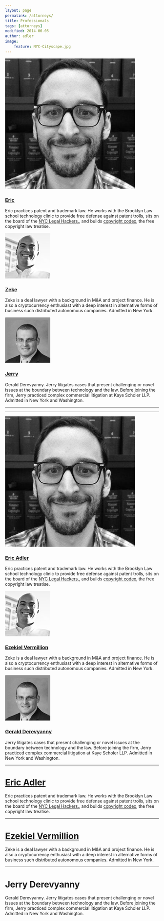 ```yaml
---
layout: page
permalink: /attorneys/
title: Professionals
tags: [attorneys]
modified: 2014-06-05
author: adler
image:
    feature: NYC-Cityscape.jpg
---
```


<div style="clear:both">

<div class='fourcols'>
<a href="/../ericadler">
<img src="/../images/EricAvatar.jpg" class="avatar-photo">
<h3>Eric</h3>
</a>
<p>Eric practices patent and trademark law. He works with the Brooklyn Law school technology clinic to provide free defense against patent trolls, sits on the board of the <a href='http://legalhackers.org/'>NYC Legal Hackers.</a>, and builds <a href='http://www.copyrightcodex.com'>copyright codex</a>, the free copyright law treatise.</p>
</div>

<div class='fourcols'>
<a href="/../zekevermillion">
<img src="/../images/ZekeAvatar.jpg" class="avatar-photo">
<h3>Zeke</h3>
</a>
<p>
Zeke is a deal lawyer with a background in M&A and project finance. He is also a cryptocurrency enthusiast with a deep interest in alternative forms of business such distributed autonomous companies. Admitted in New York.
</p>
</div>

<div class='fourcols clearfix last'>
<a href="/../jerryderevyanny">
<img src="/../images/JerryAvatar.jpg" class="avatar-photo">
<h3>Jerry</h3>
</a>
<p>
Gerald Derevyanny. Jerry litigates cases that present challenging or novel issues at the boundary between technology and the law. Before joining the firm, Jerry practiced complex commercial litigation at Kaye Scholer LLP. Admitted in New York and Washington.
</p>
</div>

</div>

---

---

<div style="clear:both">
 
<div class='sixcols'>
<a href="/../ericadler">
<img src="/../images/EricAvatar.jpg" class="avatar-photo">
<h3>Eric Adler</h3>
</a>
<p>Eric practices patent and trademark law. He works with the Brooklyn Law school technology clinic to provide free defense against patent trolls, sits on the board of the <a href='http://legalhackers.org/'>NYC Legal Hackers.</a>, and builds <a href='http://www.copyrightcodex.com'>copyright codex</a>, the free copyright law treatise.</p>
</div>

<div class='sixcols'>
<a href="/../zekevermillion">
<img src="/../images/ZekeAvatar.jpg" class="avatar-photo">
<h3>Ezekiel Vermillion</h3>
</a>
<p>
Zeke is a deal lawyer with a background in M&A and project finance. He is also a cryptocurrency enthusiast with a deep interest in alternative forms of business such distributed autonomous companies. Admitted in New York.
</p>
</div>

<div class='sixcols clearfix last'>
<a href="/../jerryderevyanny">
<img src="/../images/JerryAvatar.jpg" class="avatar-photo">
<h3>Gerald Derevyanny</h3>
</a>
<p>
Jerry litigates cases that present challenging or novel issues at the boundary between technology and the law. Before joining the firm, Jerry practiced complex commercial litigation at Kaye Scholer LLP. Admitted in New York and Washington.
</p>
</div>

</div>

- - - 

# <a href = "/ericadler/">Eric Adler</a>

Eric practices patent and trademark law. He works with the Brooklyn Law school technology clinic to provide free defense against patent trolls, sits on the board of the <a href='http://legalhackers.org/'>NYC Legal Hackers.</a>, and builds <a href='http://www.copyrightcodex.com'>copyright codex</a>, the free copyright law treatise.


- - - 

# <a href = "/zekevermillion/">Ezekiel Vermillion</a>

Zeke is a deal lawyer with a background in M&A and project finance. He is also a cryptocurrency enthusiast with a deep interest in alternative forms of business such distributed autonomous companies. Admitted in New York.

- - - 

# Jerry Derevyanny

Gerald Derevyanny. Jerry litigates cases that present challenging or novel issues at the boundary between technology and the law. Before joining the firm, Jerry practiced complex commercial litigation at Kaye Scholer LLP. Admitted in New York and Washington.
